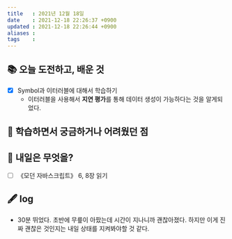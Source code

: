 ```yaml
---
title   : 2021년 12월 18일 
date    : 2021-12-18 22:26:37 +0900
updated : 2021-12-18 22:26:44 +0900
aliases : 
tags    : 
---
```

## 📚 오늘 도전하고, 배운 것
- [x] Symbol과 이터러블에 대해서 학습하기
	- 이터러블을 사용해서 **지연 평가**를 통해 데이터 생성이 가능하다는 것을 알게되었다. 

## 🤔 학습하면서 궁금하거나 어려웠던 점 

## 🌅 내일은 무엇을?
- [ ] 《모던 자바스크립트》 6, 8장 읽기 

## 🖋 log
- 30분 뛰었다. 초반에 무릎이 아팠는데 시간이 지나니까 괜찮아졌다. 하지만 이게 진짜 괜찮은 것인지는 내일 상태를 지켜봐야할 것 같다.  
